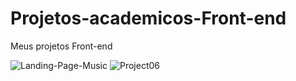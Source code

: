 # Projetos-academicos-Front-end
Meus projetos Front-end

![Landing-Page-Music](https://user-images.githubusercontent.com/108759317/191635158-676a9912-dc34-40a0-9bdc-f6aa19be692b.gif)
![Project06](https://user-images.githubusercontent.com/108759317/191635626-dd4287aa-1e8f-4c53-adf1-89fa6945d610.gif)
